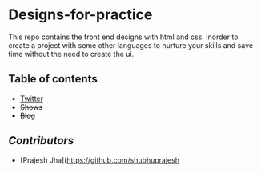 # Designs-for-practice
This repo contains the front end designs with html and css. Inorder to create a project with some other languages to nurture your skills and save time without the need to create the ui.

## Table of contents
* [Twitter](https://github.com/rakeshshubhu/Designs-for-practice/tree/master/twitter) 
* ~~Shows~~
* ~~Blog~~

## *Contributors*
* [Prajesh Jha](https://github.com/shubhuprajesh

